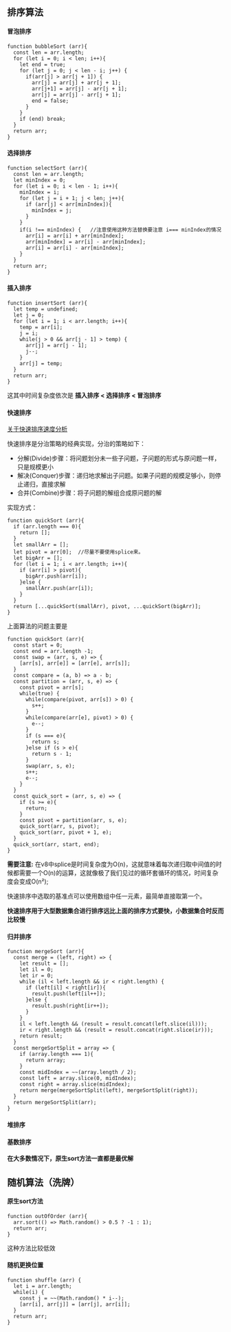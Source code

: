## 排序算法

#### 冒泡排序
    function bubbleSort (arr){
      const len = arr.length;
      for (let i = 0; i < len; i++){
        let end = true;
        for (let j = 0; j < len - i; j++) {
          if(arr[j] > arr[j + 1]) {
            arr[j] = arr[j] + arr[j + 1];
            arr[j+1] = arr[j] - arr[j + 1];
            arr[j] = arr[j] - arr[j + 1];
            end = false;
          }
        }
        if (end) break;
      }
      return arr;
    }

#### 选择排序 
    function selectSort (arr){
      const len = arr.length;
      let minIndex = 0;
      for (let i = 0; i < len - 1; i++){
        minIndex = i;
        for (let j = i + 1; j < len; j++){
          if (arr[j] < arr[minIndex]){
            minIndex = j;
          }
        }
        if(i !== minIndex) {   //注意使用这种方法替换要注意 i=== minIndex的情况
          arr[i] = arr[i] + arr[minIndex];
          arr[minIndex] = arr[i] - arr[minIndex];
          arr[i] = arr[i] - arr[minIndex];
        }
      }
      return arr;
    }

#### 插入排序
    function insertSort (arr){
      let temp = undefined;
      let j = 0;
      for (let i = 1; i < arr.length; i++){
        temp = arr[i];
        j = i;
        while(j > 0 && arr[j - 1] > temp) {
          arr[j] = arr[j - 1];
          j--;
        }
        arr[j] = temp;
      }
      return arr;
    }

这其中时间复杂度依次是 **插入排序 < 选择排序 < 冒泡排序**

#### 快速排序

[关于快速排序速度分析](http://mindhacks.cn/2008/06/13/why-is-quicksort-so-quick/)

快速排序是分治策略的经典实现，分治的策略如下：
* 分解(Divide)步骤：将问题划分未一些子问题，子问题的形式与原问题一样，只是规模更小
* 解决(Conquer)步骤：递归地求解出子问题。如果子问题的规模足够小，则停止递归，直接求解
* 合并(Combine)步骤：将子问题的解组合成原问题的解

实现方式：

    function quickSort (arr){
      if (arr.length === 0){
        return [];
      }
      let smallArr = [];
      let pivot = arr[0];  //尽量不要使用splice来。
      let bigArr = [];
      for (let i = 1; i < arr.length; i++){
        if (arr[i] > pivot){
          bigArr.push(arr[i]);
        }else {
          smallArr.push(arr[i]);
        }
      }
      return [...quickSort(smallArr), pivot, ...quickSort(bigArr)];
    }

上面算法的问题主要是

    function quickSort (arr){
      const start = 0;
      const end = arr.length -1;
      const swap = (arr, s, e) => {
        [arr[s], arr[e]] = [arr[e], arr[s]];
      }
      const compare = (a, b) => a - b;
      const partition = (arr, s, e) => {
        const pivot = arr[s];
        while(true) {
          while(compare(pivot, arr[s]) > 0) {
            s++;
          }
          while(compare(arr[e], pivot) > 0) {
            e--;
          }
          if (s === e){
            return s;
          }else if (s > e){
            return s - 1;
          }
          swap(arr, s, e);
          s++;
          e--;
        }
      }
      const quick_sort = (arr, s, e) => {
        if (s >= e){
          return;
        }
        const pivot = partition(arr, s, e);
        quick_sort(arr, s, pivot);
        quick_sort(arr, pivot + 1, e);
      }
      quick_sort(arr, start, end);
    }

**需要注意:** 在v8中splice是时间复杂度为O(n)，这就意味着每次递归取中间值的时候都需要一个O(n)的运算，这就像极了我们见过的循环套循环的情况，时间复杂度会变成O(n²);

快速排序中选取的基准点可以使用数组中任一元素，最简单直接取第一个。

**快速排序用于大型数据集合进行排序远比上面的排序方式要快，小数据集合时反而比较慢**

#### 归并排序

    function mergeSort (arr){
      const merge = (left, right) => {
        let result = [];
        let il = 0;
        let ir = 0;
        while (il < left.length && ir < right.length) {
          if (left[il] < right[ir]){
            result.push(left[il++]);
          }else {
            result.push(right[ir++]);
          }
        }
        il < left.length && (result = result.concat(left.slice(il)));
        ir < right.length && (result = result.concat(right.slice(ir)));
        return result;
      }
      const mergeSortSplit = array => {
        if (array.length === 1){
          return array;
        }
        const midIndex = ~~(array.length / 2);
        const left = array.slice(0, midIndex);
        const right = array.slice(midIndex);
        return merge(mergeSortSplit(left), mergeSortSplit(right));
      }
      return mergeSortSplit(arr);
    }

#### 堆排序

#### 基数排序

**在大多数情况下，原生sort方法一直都是最优解**

## 随机算法（洗牌）

#### 原生sort方法

    function outOfOrder (arr){
      arr.sort(() => Math.random() > 0.5 ? -1 : 1);
      return arr;
    }

这种方法比较低效

#### 随机更换位置

    function shuffle (arr) {
      let i = arr.length;
      while(i) {
        const j = ~~(Math.random() * i--);
        [arr[i], arr[j]] = [arr[j], arr[i]];
      }
      return arr;
    }

